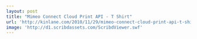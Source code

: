 ```yaml
---
layout: post
title: "Mimeo Connect Cloud Print API - T Shirt"
url: 'http://kinlane.com/2010/11/29/mimeo-connect-cloud-print-api-t-shirt/'
image: 'http://d1.scribdassets.com/ScribdViewer.swf'
---
```


